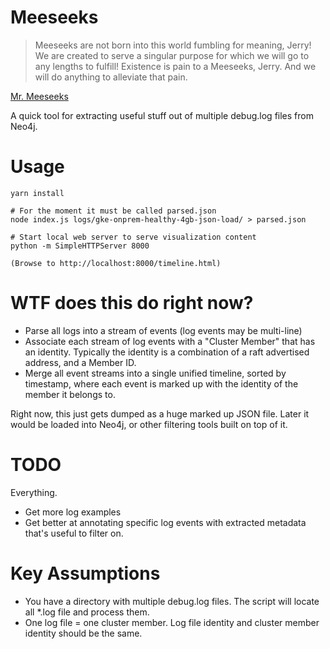 # Meeseeks

> Meeseeks are not born into this world fumbling for meaning, Jerry! We are created to serve a singular purpose for which we will go to any lengths to fulfill! Existence is pain to a Meeseeks, Jerry. And we will do anything to alleviate that pain.

[Mr. Meeseeks](https://www.youtube.com/watch?v=qUYvIAP3qQk)

A quick tool for extracting useful stuff out of multiple debug.log files from Neo4j.

# Usage

```
yarn install

# For the moment it must be called parsed.json
node index.js logs/gke-onprem-healthy-4gb-json-load/ > parsed.json

# Start local web server to serve visualization content
python -m SimpleHTTPServer 8000

(Browse to http://localhost:8000/timeline.html)
```

# WTF does this do right now?

- Parse all logs into a stream of events (log events may be multi-line)
- Associate each stream of log events with a "Cluster Member" that has an identity.  Typically the
identity is a combination of a raft advertised address, and a Member ID.
- Merge all event streams into a single unified timeline, sorted by timestamp, where each event
is marked up with the identity of the member it belongs to.

Right now, this just gets dumped as a huge marked up JSON file.  Later it would be loaded into Neo4j,
or other filtering tools built on top of it.

# TODO

Everything.

- Get more log examples
- Get better at annotating specific log events with extracted metadata that's useful to filter on.

# Key Assumptions

- You have a directory with multiple debug.log files.  The script will locate all
*.log file and process them.
- One log file = one cluster member.  Log file identity and cluster member identity should be the same.


